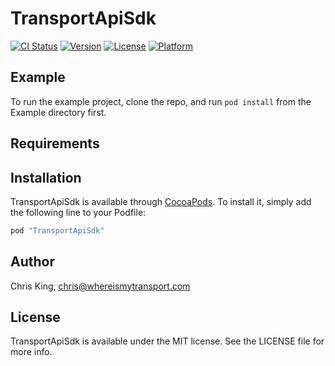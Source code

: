 # TransportApiSdk

[![CI Status](http://img.shields.io/travis/Bilo/TransportApiSdk.svg?style=flat)](https://travis-ci.org/Bilo/TransportApiSdk)
[![Version](https://img.shields.io/cocoapods/v/TransportApiSdk.svg?style=flat)](http://cocoapods.org/pods/TransportApiSdk)
[![License](https://img.shields.io/cocoapods/l/TransportApiSdk.svg?style=flat)](http://cocoapods.org/pods/TransportApiSdk)
[![Platform](https://img.shields.io/cocoapods/p/TransportApiSdk.svg?style=flat)](http://cocoapods.org/pods/TransportApiSdk)

## Example

To run the example project, clone the repo, and run `pod install` from the Example directory first.

## Requirements

## Installation

TransportApiSdk is available through [CocoaPods](http://cocoapods.org). To install
it, simply add the following line to your Podfile:

```ruby
pod "TransportApiSdk"
```

## Author

Chris King, chris@whereismytransport.com

## License

TransportApiSdk is available under the MIT license. See the LICENSE file for more info.
